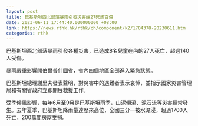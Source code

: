 ```yaml
---
layout: post
title: 巴基斯坦西北部落暴雨引發災害釀27死逾百傷
date: 2023-06-11 17:44:40.000000000 +08:00
link: https://news.rthk.hk/rthk/ch/component/k2/1704378-20230611.htm
categories: rthk
---
```


巴基斯坦西北部落暴雨引發各種災害，已造成8名兒童在內的27人死亡，超過140人受傷。

暴雨嚴重影響開伯爾普什圖省，省內四個地區全部進入緊急狀態。

巴基斯坦總理謝里夫發表聲明，對災害中的遇難者表示哀悼，並指示國家災害管理局和有關省政府立即開展救援工作。

受季候風影響，每年6月至9月是巴基斯坦雨季，山泥傾瀉、泥石流等災害經常發生。去年夏季，巴基斯坦降雨量達歷來高位，全國三分一被水淹浸，超過1700人死亡，200萬間房屋受損。
